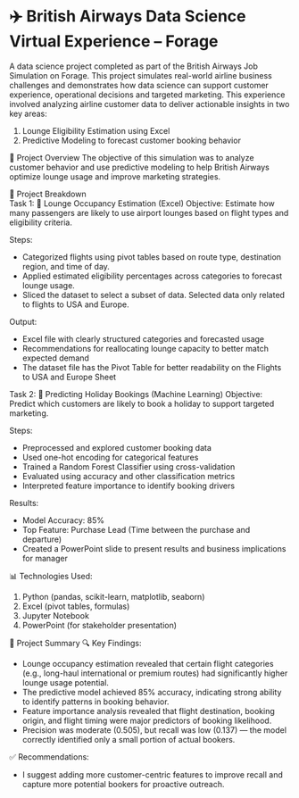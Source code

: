 # ✈️ British Airways Data Science Virtual Experience – Forage
A data science project completed as part of the British Airways Job Simulation on Forage. This project simulates real-world airline business challenges and demonstrates how data science can support customer experience, operational decisions and targeted marketing. This experience involved analyzing airline customer data to deliver actionable insights in two key areas:
1. Lounge Eligibility Estimation using Excel
2. Predictive Modeling to forecast customer booking behavior

📌 Project Overview
The objective of this simulation was to analyze customer behavior and use predictive modeling to help British Airways optimize lounge usage and improve marketing strategies.

📂 Project Breakdown <br>
Task 1: 🧾 Lounge Occupancy Estimation (Excel)
Objective: Estimate how many passengers are likely to use airport lounges based on flight types and eligibility criteria.

Steps:
  - Categorized flights using pivot tables based on route type, destination region, and time of day.
  - Applied estimated eligibility percentages across categories to forecast lounge usage.
  - Sliced the dataset to select a subset of data. Selected data only related to flights to USA and Europe.

Output:
  - Excel file with clearly structured categories and forecasted usage
  - Recommendations for reallocating lounge capacity to better match expected demand
  - The dataset file has the Pivot Table for better readability on the Flights to USA and Europe Sheet

Task 2: 🤖 Predicting Holiday Bookings (Machine Learning)
Objective: Predict which customers are likely to book a holiday to support targeted marketing.

Steps:
  - Preprocessed and explored customer booking data
  - Used one-hot encoding for categorical features
  - Trained a Random Forest Classifier using cross-validation
  - Evaluated using accuracy and other classification metrics
  - Interpreted feature importance to identify booking drivers

Results:
  - Model Accuracy: 85%
  - Top Feature: Purchase Lead (Time between the purchase and departure)
  - Created a PowerPoint slide to present results and business implications for manager

  📊 Technologies Used:
1. Python (pandas, scikit-learn, matplotlib, seaborn)
2. Excel (pivot tables, formulas)
3. Jupyter Notebook
4. PowerPoint (for stakeholder presentation)

📌 Project Summary
🔍 Key Findings:
  - Lounge occupancy estimation revealed that certain flight categories (e.g., long-haul international or premium routes) had significantly higher lounge usage potential.<br>
  - The predictive model achieved 85% accuracy, indicating strong ability to identify patterns in booking behavior.<br>
  - Feature importance analysis revealed that flight destination, booking origin, and flight timing were major predictors of booking likelihood.<br>
  - Precision was moderate (0.505), but recall was low (0.137) — the model correctly identified only a small portion of actual bookers.<br>

✅ Recommendations:
  - I suggest adding more customer-centric features to improve recall and capture more potential bookers for proactive outreach.<br>
